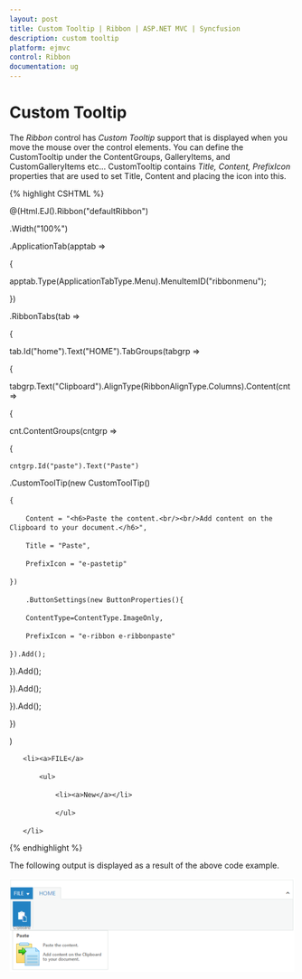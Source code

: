 ```yaml
---
layout: post
title: Custom Tooltip | Ribbon | ASP.NET MVC | Syncfusion
description: custom tooltip
platform: ejmvc
control: Ribbon
documentation: ug
---
```


# Custom Tooltip

The _Ribbon_ control has _Custom Tooltip_ support that is displayed when you move the mouse over the control elements. You can define the CustomTooltip under the ContentGroups, GalleryItems, and CustomGalleryItems etc... CustomTooltip contains _Title, Content, PrefixIcon_ properties that are used to set Title, Content and placing the icon into this.



{% highlight CSHTML %}

@(Html.EJ().Ribbon("defaultRibbon")

.Width("100%")

.ApplicationTab(apptab =>

{

apptab.Type(ApplicationTabType.Menu).MenuItemID("ribbonmenu");

})

.RibbonTabs(tab =>

{

tab.Id("home").Text("HOME").TabGroups(tabgrp =>

{

tabgrp.Text("Clipboard").AlignType(RibbonAlignType.Columns).Content(cnt =>

{

cnt.ContentGroups(cntgrp =>

{

	cntgrp.Id("paste").Text("Paste")

.CustomToolTip(new CustomToolTip()

	{

		Content = "<h6>Paste the content.<br/><br/>Add content on the Clipboard to your document.</h6>",

		Title = "Paste",

		PrefixIcon = "e-pastetip"

	})

		.ButtonSettings(new ButtonProperties(){

		ContentType=ContentType.ImageOnly,

		PrefixIcon = "e-ribbon e-ribbonpaste"

	}).Add();                

}).Add();

}).Add();

}).Add();

})

)


<ul id="ribbonmenu">

	<li><a>FILE</a>

		<ul>

			<li><a>New</a></li>

			</ul>

	</li>

</ul>



{% endhighlight %}



The following output is displayed as a result of the above code example.

![](Custom-Tooltip_images/Custom-Tooltip_img1.png)



